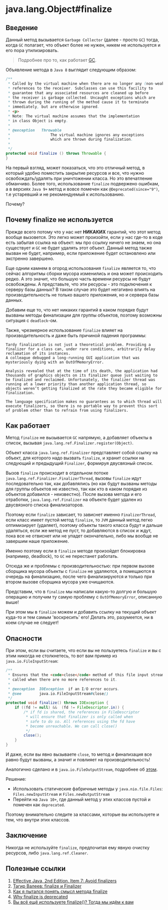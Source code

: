 # java.lang.Object#finalize

## Введение

Данный метод вызывается `Garbage Collector` (далее - просто `GC`) тогда, когда `GC` полагает, что объект более не нужен, никем не используется и его пора утилизировать.

> Подробнее про то, как работает [GC](../other/garbage_collector.md).

Объявление метода в `Java 8` выглядит следующим образом:

```java
/**
 * Called by the virtual machine when there are no longer any (non-weak)
 * references to the receiver. Subclasses can use this facility to
 * guarantee that any associated resources are cleaned up before
 * the receiver is garbage collected. Uncaught exceptions which are
 * thrown during the running of the method cause it to terminate
 * immediately, but are otherwise ignored.
 * <p>
 * Note: The virtual machine assumes that the implementation
 * in class Object is empty.
 *
 * @exception	Throwable
 *					The virtual machine ignores any exceptions
 *					which are thrown during finalization.
 *
 */
protected void finalize () throws Throwable {
}
```

На первый взгляд, может показаться, что это отличный метод, в который удобно поместить закрытие ресурсов и все, что нужно освобождать/удалять при уничтожении класса.
Но это впечатление обманчиво. Более того, использование `finalize` подвержено ошибкам, а в версиях `Java 9+` метод и вовсе помечен как `@Deprecated(since="9")`, т.е устаревший и не рекомендуемый к использованию. 

Почему?

## Почему finalize не используется

Прежде всего потому что у нас нет **НИКАКИХ** гарантий, что этот метод вообще вызовется.
Это легко может произойти, если у нас где-то в коде есть забытая ссылка на объект: мы про ссылку ничего не знаем, но она существует и `GC` не будет удалять этот объект.
Данный метод также вызван не будет, например, если приложение будет остановлено или экстренно завершено.

Еще одним камнем в огород использования `finalize` является то, что сейчас алгоритмы сборки мусора изменились и она может происходить редко.
А это значит, что большую часть времени ресурсы не будут освобождены.
А представьте, что эти ресурсы - это подключения к серверу базы данных?
В таком случае это будет негативно влиять на производительность не только вашего приложения, но и сервера базы данных.

Добавим еще то, что нет никаких гарантий в каком порядке будут вызваны методы финализации для группы объектов, поэтому возможны ситуация с `deadlock`-ом.

Также, чрезмерное использование `finalize` влияет на производительность и даже быть причиной падения программы:

```
Tardy finalization is not just a theoretical problem. Providing a finalizer for a class can, under rare conditions, arbitrarily delay reclamation of its instances.
A colleague debugged a long-running GUI application that was mysteriously dying with an OutOfMemoryError.

Analysis revealed that at the time of its death, the application had thousands of graphics objects on its finalizer queue just waiting to be finalized and reclaimed. Unfortunately, the finalizer thread was running at a lower priority than another application thread, so objects weren’t getting finalized at the rate they became eligible for finalization.

The language specification makes no guarantees as to which thread will execute finalizers, so there is no portable way to prevent this sort of problem other than to refrain from using finalizers.
```

## Как работает

Метод `finalize` не вызывается `GC` напрямую, а добавляет объекты в список, вызывая `java.lang.ref.Finalizer.register(Object)`.

Объект класса `java.lang.ref.Finalizer` представляет собой ссылку на объект, для которого надо вызвать `finalize`, и хранит ссылки на следующий и предыдущий `Finalizer`, формируя двусвязный список.

Вызов `finalize` происходит в отдельном потоке `java.lang.ref.Finalizer.FinalizerThread`, вызовы `finalize` идут последовательно так, как добавлялись (но как будут вызваны методы для группы объектов не известно, так как кто в каком порядке из объектов добавился - неизвестно). 
После вызова метода и его отработки, `java.lang.ref.Finalizer` на объекте будет удален из двусвязного списка финализаторов.

Поэтому если `finalize` зависает, то зависнет именно `FinalizerThread`, если класс имеет пустой метод `finalize`, то `JVM` данный метод легко оптимизирует (удаляет), поэтому объекты такого класса будут и дальше удаляться, если же метод не пуст, то добавляются в список и ждут, пока все не отвиснет или не упадет окончательно, либо мы вообще не завершим наше приложение.

Именно поэтому если в `finalize` методе произойдет блокировка (например, deadlock), то `GC` не перестанет работать.

Отсюда же и проблемы с производительностью: при первом вызове сборщика мусора объекты с `finalize` не удаляются, а помещаются в очередь на финализацию, после чего финализируются и только при втором вызове сборщика мусора уже очищаются.

Представим, что в `finalize` мы написали какую-то долгую и большую операцию и получим ту самую проблему с `OutOfMemoryError`, описанную выше!

При этом мы в `finalize` можем и добавить ссылку на текущий объект куда-то и тем самым 'воскресить' его! Делать это, разумеется, ни в коем случае не следует!

## Опасности

При этом, если вы считаете, что если вы не пользуетесь `finalize` и вы с этим никогда не столкнетесь, то вот вам пример из `java.io.FileInputStream`:

```java
/**
 * Ensures that the <code>close</code> method of this file input stream is
 * called when there are no more references to it.
 *
 * @exception  IOException  if an I/O error occurs.
 * @see        java.io.FileInputStream#close()
 */
protected void finalize() throws IOException {
    if ((fd != null) &&  (fd != FileDescriptor.in)) {
        /* if fd is shared, the references in FileDescriptor
         * will ensure that finalizer is only called when
         * safe to do so. All references using the fd have
         * become unreachable. We can call close()
         */
        close();
    }
}
```

И даже, если вы явно вызываете `close`, то метод и финализация все равно будут вызваны, а значит и повлияет на производительность!

Аналогично сделано и в `java.io.FileOutputStream`, подробнее об [этом](https://issues.jenkins.io/browse/JENKINS-42934?page=com.atlassian.jira.plugin.system.issuetabpanels%3Acomment-tabpanel&showAll=true).

Решение: 

* Использовать статические фабричные методы у `java.nio.file.Files`: `Files.newInputStream` и `Files.newOutputStream`
* Перейти на `Java 10+`, где данный метод у этих классов пустой и помечен как `deprecated`.

Поэтому внимательно следите за классами, которые вы используете и тем, что внутри этих классов.

## Заключение

Никогда не используйте `finalize`, предпочитая ему явную очистку ресурсов, либо `java.lang.ref.Cleaner`.

## Полезные ссылки

1. [Effective Java, 2nd Edition. Item 7: Avoid finalizers](https://www.informit.com/articles/article.aspx?p=1216151&seqNum=7)
2. [Тагир Валеев: finalize и Finalizer](https://habr.com/ru/post/144544/)
3. [Как я пытался понять смысл метода finalize](https://habr.com/ru/post/183344/)
4. [Why finalize is deprecated](https://stackoverflow.com/questions/56139760/why-is-the-finalize-method-deprecated-in-java-9)
5. [Вы всё ещё используете finalize()? Тогда мы идём к вам](https://www.youtube.com/watch?v=K5IctLPem0c)
